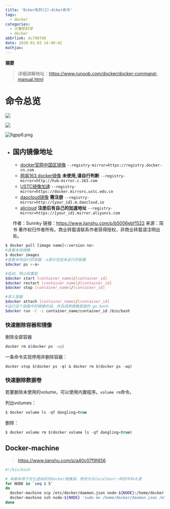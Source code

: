 ```yaml
---
title: 'Dcker系列(2):dcker命令'
tags:
  - docker
categories:
  - 计算机科学
  - docker
abbrlink: dc7907d0
date: 2020-01-03 14:40:42
mathjax:
---
```

**摘要**
>详细讲解地址：<https://www.runoob.com/docker/docker-command-manual.html>

<!--more-->

# 命令总览

![](https://img2018.cnblogs.com/blog/1100338/201810/1100338-20181010205425908-509725301.jpg)

![](https://img2018.cnblogs.com/blog/1100338/201810/1100338-20181014202945937-1677031749.png)

![lIgpp6.png](https://s2.ax1x.com/2020/01/11/lIgpp6.png)

- ## 国内镜像地址

  - [docker官网中国区镜像](https://www.docker-cn.com/)
     `--registry-mirror=https://registry.docker-cn.com`
  - [网易163 docker镜像](https://c.163.com/product/service) **未使用,请自行判断**
     `--registry-mirror=http://hub-mirror.c.163.com`
  - [USTC镜像加速](https://lug.ustc.edu.cn/wiki/mirrors/help/docker)
     `--registry-mirror=https://docker.mirrors.ustc.edu.cn`
  - [daocloud镜像](https://www.daocloud.io/) **需注册**
     `--registry-mirror=http://{your_id}.m.daocloud.io`
  - [alicloud](https://jsfun.info/archive/docker在国内使用的加速配置/) **注册后有自己的加速地址**
     `--registry-mirror=https://{your_id}.mirror.aliyuncs.com`

  

  作者：Sunnky
  链接：https://www.jianshu.com/p/b5006ebf1522
  来源：简书
  著作权归作者所有。商业转载请联系作者获得授权，非商业转载请注明出处。



```bash
$ docker pull [image name]<:version no>
#查看本地镜像
$ docker images
#查看本地运行的容器 -a表示包括未运行的容器
$docker ps <-a>

#启动、停止和重启
$docker start [container_name]/[container_id]
$docker restart [container_name]/[container_id]
$docker stop [container_name]/[container_id]

#进入容器
$docker attach [container_name]/[container_id]
#运行这个容器中的镜像的话，并且调用镜像里面的 go.bash
$docker run -t -i container_name/container_id /bin/bash
```



### 快速刪除容器和镜像

刪除全部容器

```bash
docker rm $(docker ps -aq)
```

一条命令实现停用并删除容器：

```
docker stop $(docker ps -q) & docker rm $(docker ps -aq)
```

### 快速删除数据卷

若要删除未使用的volume，可以使用内置程序。`volume rm`命令。

列出volumes：

```js
$ docker volume ls -qf dangling=true
```

删除：

```js
$ docker volume rm $(docker volume ls -qf dangling=true)
```



## Docker-machine

> https://www.jianshu.com/p/a40c07f9f456

```bash
#!/bin/bash

# 本脚本用于优化虚拟机的docker镜像源，修改为与localhost一样的中科大源
for NODE in `seq 1 5`
do
  docker-machine scp /etc/docker/daemon.json node-${NODE}:/home/docker
  docker-machine ssh node-${NODE} 'sudo mv /home/docker/daemon.json /etc/docker/daemon.json && sudo chown root:root /etc/docker/daemon.json && sudo kill -SIGHUP $(pidof dockerd)'
done
```

